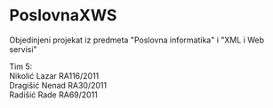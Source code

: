 # PoslovnaXWS
Objedinjeni projekat iz predmeta "Poslovna informatika" i "XML i Web servisi"

Tim 5: <br />
Nikolić Lazar RA116/2011 <br />
Dragišić Nenad RA30/2011 <br />
Radišić Rade RA69/2011
